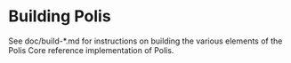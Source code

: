 Building Polis
=============

See doc/build-*.md for instructions on building the various
elements of the Polis Core reference implementation of Polis.
